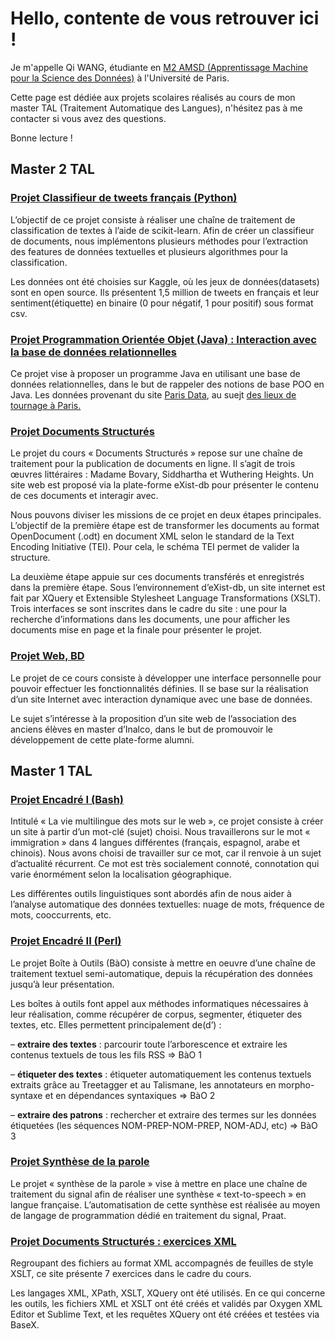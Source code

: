 # Hello, contente de vous retrouver ici !

Je m'appelle Qi WANG, étudiante en [M2 AMSD (Apprentissage Machine pour la Science des Données)](https://biomedicale.u-paris.fr/master-informatique/master-informatique-amsd/) à l'Université de Paris.

Cette page est dédiée aux projets scolaires réalisés au cours de mon master TAL (Traitement Automatique des Langues), n'hésitez pas à me contacter si vous avez des questions. 

Bonne lecture !

## Master 2 TAL

### [Projet Classifieur de tweets français (Python)](https://github.com/wq2021/projet-python-classifieur)

L’objectif de ce projet consiste à réaliser une chaîne de traitement de classification de textes à l’aide de scikit-learn. Afin de créer un classifieur de documents, nous implémentons plusieurs méthodes pour l’extraction des features de données textuelles et plusieurs algorithmes pour la classification.

Les données ont été choisies sur Kaggle, où les jeux de données(datasets) sont en open source. Ils présentent 1,5 million de tweets en français et leur sentiment(étiquette) en binaire (0 pour négatif, 1 pour positif) sous format csv.

### [Projet Programmation Orientée Objet (Java) : Interaction avec la base de données relationnelles](https://github.com/wq2021/Devoir-Java-S2)

Ce projet vise à proposer un programme Java en utilisant une base de données relationnelles, dans le but de rappeler des notions de base POO en Java. Les données provenant du site [Paris Data](https://opendata.paris.fr/pages/home/), au suejt [des lieux de tournage à Paris.](https://opendata.paris.fr/explore/dataset/lieux-de-tournage-a-paris/table/?disjunctive.type_tournage&disjunctive.nom_tournage&disjunctive.nom_realisateur&disjunctive.nom_producteur&disjunctive.ardt_lieu)

### [Projet Documents Structurés](https://github.com/wq2021/projet-documents-structures)

Le projet du cours « Documents Structurés » repose sur une chaîne de traitement pour la publication de documents en ligne. Il s’agit de trois œuvres littéraires : Madame Bovary, Siddhartha et Wuthering Heights. Un site web est proposé via la plate-forme eXist-db pour présenter le contenu de ces documents et interagir avec.

Nous pouvons diviser les missions de ce projet en deux étapes principales. L’objectif de la première étape est de transformer les documents au format OpenDocument (.odt) en document XML selon le standard de la Text Encoding Initiative (TEI). Pour cela, le schéma TEI permet de valider la structure.

La deuxième étape appuie sur ces documents transférés et enregistrés dans la première étape. Sous l’environnement d’eXist-db, un site internet est fait par XQuery et Extensible Stylesheet Language Transformations (XSLT). Trois interfaces se sont inscrites dans le cadre du site : une pour la recherche d’informations dans les documents, une pour afficher les documents mise en page et la finale pour présenter le projet.

### [Projet Web, BD](https://github.com/wq2021/projet_web_BD)

Le projet de ce cours consiste à développer une interface personnelle pour pouvoir effectuer les fonctionnalités définies. Il se base sur la réalisation d’un site Internet avec interaction dynamique avec une base de données.

Le sujet s’intéresse à la proposition d’un site web de l’association des anciens élèves en master d’Inalco, dans le but de promouvoir le développement de cette plate-forme alumni.

## Master 1 TAL 

### [Projet Encadré I (Bash)](http://www.tal.univ-paris3.fr/plurital/travaux-2019-2020/ppe-s2/05/home.html)

Intitulé « La vie multilingue des mots sur le web », ce projet consiste à créer un site à partir d’un mot-clé (sujet) choisi. Nous travaillerons sur le mot « immigration » dans 4 langues différentes (français, espagnol, arabe et chinois). Nous avons choisi de travailler sur ce mot, car il renvoie à un sujet d’actualité récurrent. Ce mot est très socialement connoté, connotation qui varie énormément selon la localisation géographique.

Les différentes outils linguistiques sont abordés afin de nous aider à l’analyse automatique des données textuelles: nuage de mots, fréquence de mots, cooccurrents, etc.

### [Projet Encadré II (Perl)](http://www.tal.univ-paris3.fr/plurital/travaux-2019-2020/ppe-s2/05/home.html)

Le projet Boîte à Outils (BàO) consiste à mettre en oeuvre d’une chaîne de traitement textuel semi-automatique, depuis la récupération des données jusqu’à leur présentation.

Les boîtes à outils font appel aux méthodes informatiques nécessaires à leur réalisation, comme récupérer de corpus, segmenter, étiqueter des textes, etc. Elles permettent principalement de(d’) :

– **extraire des textes** : parcourir toute l’arborescence et extraire les contenus textuels de tous les fils RSS ⇒ BàO 1

– **étiqueter des textes** : étiqueter automatiquement les contenus textuels extraits grâce au Treetagger et au Talismane, les annotateurs en morpho-syntaxe et en dépendances syntaxiques ⇒ BàO 2

– **extraire des patrons** : rechercher et extraire des termes sur les données étiquetées (les séquences NOM-PREP-NOM-PREP, NOM-ADJ, etc) ⇒ BàO 3

### [Projet Synthèse de la parole](https://github.com/wq2021/M1_TAL_Synthese_de_la_parole)

Le projet « synthèse de la parole » vise à mettre en place une chaîne de traitement du signal afin de réaliser une synthèse « text-to-speech » en langue française. L’automatisation de cette synthèse est réalisée au moyen de langage de programmation dédié en traitement du signal, Praat.

### [Projet Documents Structurés : exercices XML](https://github.com/wq2021/M1_TAL_exercices_xml)

Regroupant des fichiers au format XML accompagnés de feuilles de style XSLT, ce site présente 7 exercices dans le cadre du cours.

Les langages XML, XPath, XSLT, XQuery ont été utilisés. En ce qui concerne les outils, les fichiers XML et XSLT ont été créés et validés par Oxygen XML Editor et Sublime Text, et les requêtes XQuery ont été créées et testées via BaseX.




